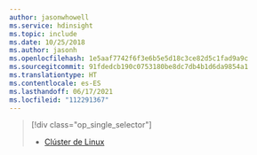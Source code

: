 ```yaml
---
author: jasonwhowell
ms.service: hdinsight
ms.topic: include
ms.date: 10/25/2018
ms.author: jasonh
ms.openlocfilehash: 1e5aaf7742f6f3e6b5e5d18c3ce82d5c1fad9a9c
ms.sourcegitcommit: 91fdedcb190c0753180be8dc7db4b1d6da9854a1
ms.translationtype: HT
ms.contentlocale: es-ES
ms.lasthandoff: 06/17/2021
ms.locfileid: "112291367"
---
```

> [!div class="op_single_selector"]
> * [Clúster de Linux](../hadoop/apache-hadoop-run-samples-linux.md)
> 
>
